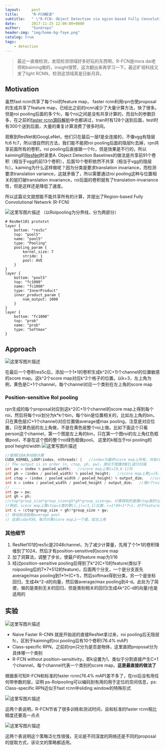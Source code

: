 ```yaml
---
layout:     post
title:      "R-FCN解读"
subtitle:   " \"R-FCN: Object Detection via egion-based Fully Convolutional Networks"
date:       2017-11-25 12:00:00+0800
author:     "Sundrops"
header-img: "img/home-bg-faye.png"
catalog: true
tags:
    - detection
---
```


> 最近一直做检测，发现检测领域好多好玩的东西啊，R-FCN是msra dai老师和kaiming做的，insight很赞，这次翻出来再学习一下。最近旷视科技又发了light RCNN，检测这领域真是日新月异。

## Motivation ##
虽然fast rcnn共享了每个roi的feature map， faster rcnn利用rpn也使proposal的生成共享了feature map，已经比之前的rcnn减少了大量计算方法，快了很多。但是roi pooling后面的多个fc，每个roi之间是没有共享计算的，而且fc的参数巨多，在之前的[faster rcnn源码解析](http://blog.csdn.net/u013010889/article/details/78574879)中也都讲过，train时有128个送到后面，test时有300个送到后面，大量的重复计算浪费了很多时间。

观察到ResNet和GoogLeNet，他们只在最后一层f是全连接的，不像vgg有隐层fc6 fc7，所以很自然的方法，我们能不能把roi pooling后面的隐层fc去掉，rpn共享前面所有的卷积，roi pooling后直接跟一个fc，但是效果是不行的，所以kaiming的[ResNet](https://arxiv.org/pdf/1512.03385.pdf)附录里A. Object Detection Baselines的做法是共享前91个卷积（相当于vgg的前13个卷积），后面10个卷积依然不共享（相当于vgg的隐层fc）。kaiming为什么这样做呢？因为分类是要求translation invariance，而检测要求translation variance，这就矛盾了，所以需要通过roi pooling这种与位置相关的层打破translation invariance，roi后面的卷积就有了translation-invariance性，但是这样还是降低了速度。

所以这篇论文就想能不能共享所有的计算，并提出了Region-based Fully Convolutional Network (R-FCN)

![这里写图片描述](http://img.blog.csdn.net/20171125141714605?watermark/2/text/aHR0cDovL2Jsb2cuY3Nkbi5uZXQvdTAxMzAxMDg4OQ==/font/5a6L5L2T/fontsize/400/fill/I0JBQkFCMA==/dissolve/70/gravity/SouthEast)
（以RoIpooling为分界线，分为两部分）
```
# ResNet101 prototxt
layer {
	bottom: "res5c"
	top: "pool5"
	name: "pool5"
	type: "Pooling"
	pooling_param {
		kernel_size: 7
		stride: 1
		pool: AVE
	}
}
layer {
	bottom: "pool5"
	top: "fc1000"
	name: "fc1000"
	type: "InnerProduct"
	inner_product_param {
		num_output: 1000
	}
}
layer {
	bottom: "fc1000"
	top: "prob"
	name: "prob"
	type: "Softmax"
}
```

## Approach ##

![这里写图片描述](http://img.blog.csdn.net/20171125141959918?watermark/2/text/aHR0cDovL2Jsb2cuY3Nkbi5uZXQvdTAxMzAxMDg4OQ==/font/5a6L5L2T/fontsize/400/fill/I0JBQkFCMA==/dissolve/70/gravity/SouthEast)

在最后一个卷积res5c后，添加一个1*1的卷积生成k^2(C+1)个channel的位置敏感的score map。这k^2个score map对应k^2个格子的位置。以k=3，左上角为例，黄色是C+1个channel，每个channel对应一个类别在左上角的score map

### Position-sensitive RoI pooling ###

rpn生成的每个proposal对应到这k^2(C+1)个channel的score map上得到每个roi，然后将每个roi划分为k*k个bin，每个bin是位置相关的，比如左上角的bin，只在黄色层(C+1个channel)对应位置做average或max pooling，注意是对应位置，只在黄色层的左上角做，不是在黄色层整个roi上做。比如下面这个只看person这个channel，第一个图是左上角的bin，只在第一个图roi的左上角红色框做pool，不是在这个图的整个roi绿色框做pool。
这里的k相当于roi pooling的pool height/width
![这里写图片描述](http://img.blog.csdn.net/20171125145213726?watermark/2/text/aHR0cDovL2Jsb2cuY3Nkbi5uZXQvdTAxMzAxMDg4OQ==/font/5a6L5L2T/fontsize/400/fill/I0JBQkFCMA==/dissolve/70/gravity/SouthEast)

```c++
//使用CUDA多线程计算
CUDA_KERNEL_LOOP(index, nthreads) {   //index为最终score map上所有，共有(C+1)*k*k个值  
// The output is in order (n, ctop, ph, pw)，类似于图像的BIL逐行扫描
int pw = index % pooled_width;   //score map上第i=[0,k-1]列  
int ph = (index / pooled_width) % pooled_height;   //score map上第j=[0,k-1]行  
int ctop = (index / pooled_width / pooled_height) % output_dim;   //score map上第ctop个层(class)  
int n = index / pooled_width / pooled_height / output_dim;   //第n个roi  
// ......
int gw = pw;  
int gh = ph;  
//ctop*group_size*group_size+gh*gh*group_size+gw，计算得到的是第ctop类的(ph,pw)位置索引  
//例如，score map上第ctop=1类的第(i,j)=(1,1)位置，c=1*49+1*7+1，对于feature map上第c个颜色层中(实际包含C=21层)的第2(ctop+1)层  
int c = (ctop*group_size + gh)*group_size + gw;    
// 移动到该层做average pool
// 这是cuda代码，每次计算score map上一个值，如左上角
```

### 其他细节 ###

 1. ResNet101的res5c是2048channel，为了减少计算量，先用了个1*1的卷积降维到了1024，然后才有position-sensitive的score map
 2. 加了洞算法，调整了步长，使最户的feature map为1/16
 3. 经过position-sensitive pooling后得到了k^2(C+1)的feature(类似于roipooling后的7\*7\*512的feature)，后面两个分支，一个是分支首先average/max pooling到1\*1\*(C+1)，然后softmax得到分类，另一个是坐标回归，生成4k^2-d的向量，然后做average/max pooling到4-d。此处为了简便，做的是类别无关的回归，但是类别相关的回归(生成4k^2C-d的向量)也是适用的
 
## 实验 ##

![这里写图片描述](http://img.blog.csdn.net/20171125154550883?watermark/2/text/aHR0cDovL2Jsb2cuY3Nkbi5uZXQvdTAxMzAxMDg4OQ==/font/5a6L5L2T/fontsize/400/fill/I0JBQkFCMA==/dissolve/70/gravity/SouthEast)

 - Naive Faster R-CNN 就是开始说的直接ResNet拿过来，roi pooling后无隐层fc，区别于kaiming的roi pooling后有10个卷积(76.4% mAP)
 - Class-specific RPN，之前的rpn只分为是否是物体，这里直把proposal分为具体哪一个类别
 - R-FCN without position-sensitivity，即k设置为1，类似于分割直接产生C+1个channel，每个channel代表一个类别的score map。**这是最直接的做法了**
 
 根据表可知R-FCN和标准的faster rcnn(76.4% mAP)差不多了，在roi后没有用任何带参数的层，证明
 ps-RoIpooling可以编码到有用的用于定位的空间信息，ps: Class-specific RPN近似于fast rcnn中sliding window的特殊形式

![这里写图片描述](http://img.blog.csdn.net/20171125160006926?watermark/2/text/aHR0cDovL2Jsb2cuY3Nkbi5uZXQvdTAxMzAxMDg4OQ==/font/5a6L5L2T/fontsize/400/fill/I0JBQkFCMA==/dissolve/70/gravity/SouthEast)

这两个表说明，R-FCN节省了很多训练和测试时间，且和标准的faster rcnn相比精度还要高一点点

![这里写图片描述](http://img.blog.csdn.net/20171125160300323?watermark/2/text/aHR0cDovL2Jsb2cuY3Nkbi5uZXQvdTAxMzAxMDg4OQ==/font/5a6L5L2T/fontsize/400/fill/I0JBQkFCMA==/dissolve/70/gravity/SouthEast)

这两个表说明这个策略泛化性很强，无论是不同深度的网络还是不同的proposal的提取方式，该论文的策略都适用。
